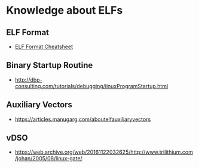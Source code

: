 # Knowledge about ELFs

## ELF Format

- [ELF Format Cheatsheet](https://gist.github.com/DtxdF/e6d940271e0efca7e0e2977723aec360)

## Binary Startup Routine

- http://dbp-consulting.com/tutorials/debugging/linuxProgramStartup.html

## Auxiliary Vectors

- https://articles.manugarg.com/aboutelfauxiliaryvectors

## vDSO

- https://web.archive.org/web/20161122032625/http://www.trilithium.com/johan/2005/08/linux-gate/